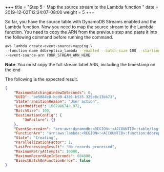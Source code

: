 +++
title = "Step 5 - Map the source stream to the Lambda function "
date = 2019-12-02T12:34:07-08:00
weight = 5
+++


So far, you have the source table with DynamoDB Streams enabled and the Lambda function. Now you need to map the source stream to the Lambda function.
You need to copy the ARN from the previous step and paste it into the following command before running the command.

```bash
aws lambda create-event-source-mapping \
--function-name ddbreplica_lambda --enabled --batch-size 100 --starting-position TRIM_HORIZON \
--event-source-arn YOUR_STREAM_ARN_HERE
```
**Note**: You must copy the full stream label ARN, including the timestamp on the end

The following is the expected result.
```json
{
    "MaximumBatchingWindowInSeconds": 0,
    "UUID": "be5884e0-bcd9-4301-b535-329e8c13bb73",
    "StateTransitionReason": "User action",
    "LastModified": 1607986748.972,
    "BatchSize": 100,
    "DestinationConfig": {
        "OnFailure": {}
    },
    "EventSourceArn": "arn:aws:dynamodb:<REGION>:<ACCOUNTID>:table/logfile/stream/2020-12-31T00:00:00.000",
    "FunctionArn": "arn:aws:lambda:<REGION>:<ACCOUNTID>:function:ddbreplica_lambda",
    "State": "Creating",
    "ParallelizationFactor": 1,
    "LastProcessingResult": "No records processed",
    "MaximumRetryAttempts": 10000,
    "MaximumRecordAgeInSeconds": 604800,
    "BisectBatchOnFunctionError": false
}
```
